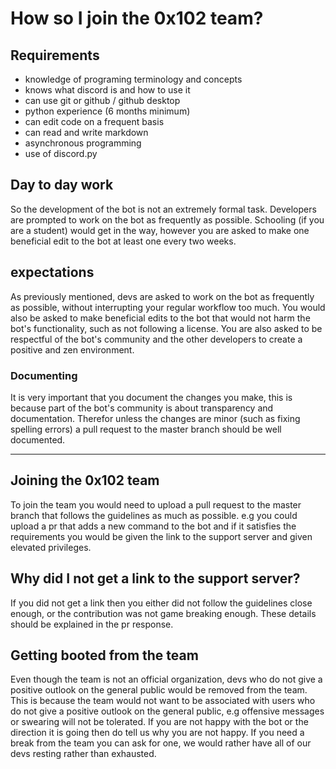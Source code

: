 # How so I join the 0x102 team?

## Requirements

- knowledge of programing terminology and concepts
- knows what discord is and how to use it
- can use git or github / github desktop
- python experience (6 months minimum)
- can edit code on a frequent basis
- can read and write markdown
- asynchronous programming
- use of discord.py

## Day to day work

So the development of the bot is not an extremely formal task. Developers are prompted to work on the bot as frequently as possible. Schooling (if you are a student) would get in the way, however you are asked to make one beneficial edit to the bot at least one every two weeks.

## expectations

As previously mentioned, devs are asked to work on the bot as frequently as possible, without interrupting your regular workflow too much. You would also be asked to make beneficial edits to the bot that would not harm the bot's functionality, such as not following a license. You are also asked to be respectful of the bot's community and the other developers to create a positive and zen environment.

### Documenting

It is very important that you document the changes you make, this is because part of the bot's community is about transparency and documentation. Therefor unless the changes are minor (such as fixing spelling errors) a pull request to the master branch should be well documented.

---

## Joining the 0x102 team

To join the team you would need to upload a pull request to the master branch that follows the guidelines as much as possible. e.g you could upload a pr that adds a new command to the bot and if it satisfies the requirements you would be given the link to the support server and given elevated privileges.

## Why did I not get a link to the support server?

If you did not get a link then you either did not follow the guidelines close enough, or the contribution was not game breaking enough. These details should be explained in the pr response.

## Getting booted from the team

Even though the team is not an official organization, devs who do not give a positive outlook on the general public would be removed from the team. This is because the team would not want to be associated with users who do not give a positive outlook on the general public, e.g offensive messages or swearing will not be tolerated. If you are not happy with the bot or the direction it is going then do tell us why you are not happy. If you need a break from the team you can ask for one, we would rather have all of our devs resting rather than exhausted.
